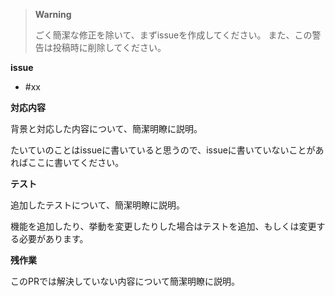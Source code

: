 > **Warning**
> 
> ごく簡潔な修正を除いて、まずissueを作成してください。
> また、この警告は投稿時に削除してください。

**issue**

- #xx

**対応内容**

背景と対応した内容について、簡潔明瞭に説明。

たいていのことはissueに書いていると思うので、issueに書いていないことがあればここに書いてください。

**テスト**

追加したテストについて、簡潔明瞭に説明。

機能を追加したり、挙動を変更したりした場合はテストを追加、もしくは変更する必要があります。

**残作業**

このPRでは解決していない内容について簡潔明瞭に説明。
